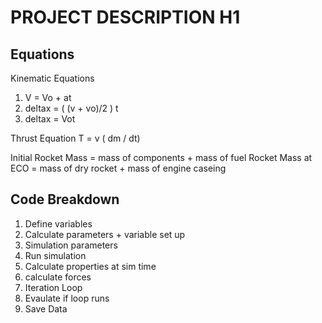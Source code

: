 # PROJECT DESCRIPTION H1



## Equations
Kinematic Equations
1. V = Vo + at
2. deltax = ( (v + vo)/2 ) t
3. deltax = Vot 

Thrust Equation
T = v ( dm / dt)

Initial Rocket Mass = mass of components + mass of fuel
Rocket Mass at ECO = mass of dry rocket + mass of engine caseing

## Code Breakdown
1. Define variables
2. Calculate parameters + variable set up
3. Simulation parameters
4. Run simulation
  5. Calculate properties at sim time
  6. calculate forces
7. Iteration Loop
8. Evaulate if loop runs
9. Save Data
   
